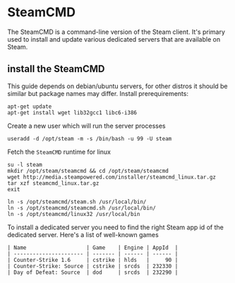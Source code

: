 # SteamCMD

The SteamCMD is a command-line version of the Steam client.
It's primary used to install and update various dedicated servers that are available on Steam.

## install the SteamCMD

This guide depends on debian/ubuntu servers, for other distros it should be similar but package names may differ.
Install prerequirements:

    apt-get update
    apt-get install wget lib32gcc1 libc6-i386

Create a new user which will run the server processes

    useradd -d /opt/steam -m -s /bin/bash -u 99 -U steam

Fetch the `SteamCMD` runtime for linux

    su -l steam
    mkdir /opt/steam/steamcmd && cd /opt/steam/steamcmd
    wget http://media.steampowered.com/installer/steamcmd_linux.tar.gz
    tar xzf steamcmd_linux.tar.gz
    exit

    ln -s /opt/steamcmd/steam.sh /usr/local/bin/
    ln -s /opt/steamcmd/steamcmd.sh /usr/local/bin/
    ln -s /opt/steamcmd/linux32 /usr/local/bin

To install a dedicated server you need to find the right Steam app id of the dedicated server.
Here's a list of well-known games

    | Name                   | Game    | Engine | AppId  |
    | ---------------------- | ------- | ------ | ------ |
    | Counter-Strike 1.6     | cstrike | hlds   |     90 |
    | Counter-Strike: Source | cstrike | srcds  | 232330 |
    | Day of Defeat: Source  | dod     | srcds  | 232290 |
